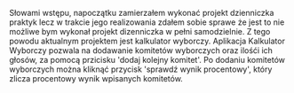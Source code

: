 Słowami wstępu, napoczątku zamierzałem wykonać projekt dzienniczka praktyk lecz w trakcie jego realizowania zdałem sobie sprawe że jest to nie możliwe bym wykonał projekt dizenniczka w pełni samodzielnie.
Z tego powodu aktualnym projektem jest kalkulator wyborczy.
Aplikacja Kalkulator Wyborczy pozwala na dodawanie komitetów wyborczych oraz ilośći ich głosów, za pomocą przicisku 'dodaj kolejny komitet'. 
Po dodaniu komitetów wyborczych można kliknąć przycisk 'sprawdź wynik procentowy', który zlicza procentowy wynik wpisanych komitetów.
 
